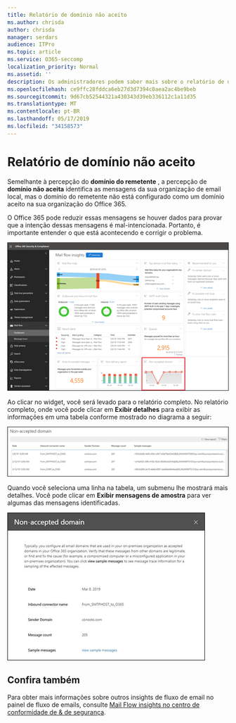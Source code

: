 ```yaml
---
title: Relatório de domínio não aceito
ms.author: chrisda
author: chrisda
manager: serdars
audience: ITPro
ms.topic: article
ms.service: O365-seccomp
localization_priority: Normal
ms.assetid: ''
description: Os administradores podem saber mais sobre o relatório de domínio não aceito no painel de fluxo de emails no centro de conformidade do & de segurança.
ms.openlocfilehash: ce9ffc28fddca6eb27d3d7394c0aea2ac4be9beb
ms.sourcegitcommit: 9d67cb52544321a430343d39eb336112c1a11d35
ms.translationtype: MT
ms.contentlocale: pt-BR
ms.lasthandoff: 05/17/2019
ms.locfileid: "34158573"
---
```

# <a name="non-accepted-domain-report"></a>Relatório de domínio não aceito

Semelhante à percepção do **domínio do remetente** , a percepção de **domínio não aceita** identifica as mensagens da sua organização de email local, mas o domínio do remetente não está configurado como um domínio aceito na sua organização do Office 365.

O Office 365 pode reduzir essas mensagens se houver dados para provar que a intenção dessas mensagens é mal-intencionada. Portanto, é importante entender o que está acontecendo e corrigir o problema.

![O relatório de domínio não aceito no painel de fluxo de emails no centro de conformidade do & de segurança](media/non-accepted-domain-report-selected.png)

Ao clicar no widget, você será levado para o relatório completo. No relatório completo, onde você pode clicar em **Exibir detalhes** para exibir as informações em uma tabela conforme mostrado no diagrama a seguir:

![Exibir tabela de detalhes no relatório de domínio não aceito](media/non-accepted-domain-report-view-details.png)

Quando você seleciona uma linha na tabela, um submenu lhe mostrará mais detalhes. Você pode clicar em **Exibir mensagens de amostra** para ver algumas das mensagens identificadas.

![Selecione uma linha na tabela detalhes no relatório de domínio não aceito](media/non-accepted-domain-report-select-row-in-table.png)

## <a name="see-also"></a>Confira também

Para obter mais informações sobre outros insights de fluxo de email no painel de fluxo de emails, consulte [Mail Flow insights no centro de conformidade de & de segurança](mail-flow-insights-v2.md).

